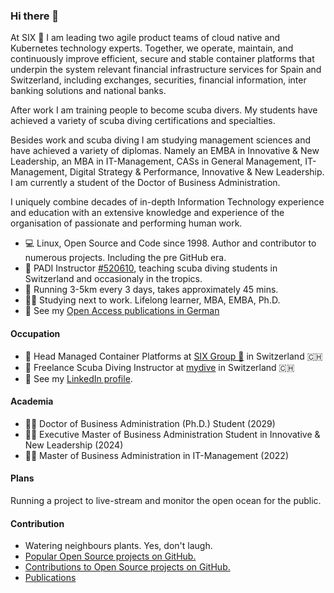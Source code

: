 ### Hi there 👋

At SIX :rocket: I am leading two agile product teams of cloud native and Kubernetes technology experts. Together, we operate, maintain, and continuously improve efficient, secure and stable container platforms that underpin the system relevant financial infrastructure services for Spain and Switzerland, including exchanges, securities, financial information, inter banking solutions and national banks.

After work I am training people to become scuba divers. My students have achieved a variety of scuba diving certifications and specialties.

Besides work and scuba diving I am studying management sciences and have achieved a variety of diplomas. Namely an EMBA in Innovative & New Leadership, an MBA in IT-Management, CASs in General Management, IT-Management, Digital Strategy & Performance, Innovative & New Leadership. I am currently a student of the Doctor of Business Administration.

I uniquely combine decades of in-depth Information Technology experience and education with an extensive knowledge and experience of the organisation of passionate and performing human work.

- :computer: Linux, Open Source and Code since 1998. Author and contributor to numerous projects. Including the pre GitHub era.
- :diving_mask: PADI Instructor [#520610](https://apps.padi.com/scuba-diving/pro-chek/), teaching scuba diving students in Switzerland and occasionaly in the tropics.
- :athletic_shoe: Running 3-5km every 3 days, takes approximately 45 mins.
- :student: Studying next to work. Lifelong learner, MBA, EMBA, Ph.D.
- 📕 See my [Open Access publications in German](https://spreitzer.ch/publications)

#### Occupation
- :briefcase: Head Managed Container Platforms at [SIX Group :rocket:](https://www.six-group.com) in Switzerland :switzerland:
- :diving_mask: Freelance Scuba Diving Instructor at [mydive](https://www.mydive.ch) in Switzerland :switzerland:
- :speech_balloon: See my [LinkedIn profile](https://www.linkedin.com/in/sspreitzer/).

#### Academia
- 🧑‍🎓 Doctor of Business Administration (Ph.D.) Student (2029)
- 🧑‍🎓 Executive Master of Business Administration Student in Innovative & New Leadership (2024)
- 🧑‍🎓 Master of Business Administration in IT-Management (2022)

#### Plans
Running a project to live-stream and monitor the open ocean for the public.

#### Contribution
- Watering neighbours plants. Yes, don't laugh.
- [Popular Open Source projects on GitHub.](https://github.com/sspreitzer?tab=repositories&q=&type=&language=&sort=stargazers)
- [Contributions to Open Source projects on GitHub.](https://github.com/sspreitzer)
- [Publications](https://spreitzer.ch/publications)


<!--
**sspreitzer/sspreitzer** is a ✨ _special_ ✨ repository because its `README.md` (this file) appears on your GitHub profile.

Here are some ideas to get you started:

- 🔭 I’m currently working on ...
- 🌱 I’m currently learning ...
- 👯 I’m looking to collaborate on ...
- 🤔 I’m looking for help with ...
- 💬 Ask me about ...
- 📫 How to reach me: ...
- 😄 Pronouns: ...
- ⚡ Fun fact: ...
-->
